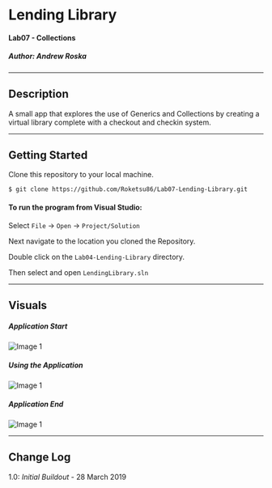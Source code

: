 # Lending Library
#### Lab07 - Collections
##### *Author: Andrew Roska*

------------------------------

## Description
A small app that explores the use of Generics and Collections by creating a virtual library complete with a checkout and checkin system.

------------------------------

## Getting Started
Clone this repository to your local machine.
```
$ git clone https://github.com/Roketsu86/Lab07-Lending-Library.git
```
#### To run the program from Visual Studio:
Select ```File``` -> ```Open``` -> ```Project/Solution```

Next navigate to the location you cloned the Repository.

Double click on the ```Lab04-Lending-Library``` directory.

Then select and open ```LendingLibrary.sln```

------------------------------

## Visuals

##### Application Start
![Image 1](https://via.placeholder.com/750x500)
##### Using the Application
![Image 1](https://via.placeholder.com/750x500)
##### Application End
![Image 1](https://via.placeholder.com/750x500)

------------------------------

## Change Log
1.0: *Initial Buildout* - 28 March 2019

